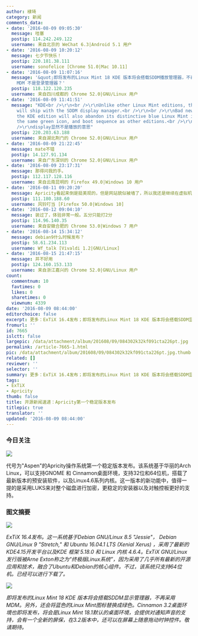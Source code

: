 ```yaml
---
author: 棣琦
category: 新闻
comments_data:
- date: '2016-08-09 09:05:30'
  message: 哇塞
  postip: 114.242.249.122
  username: 来自北京的 WeChat 6.3|Android 5.1 用户
- date: '2016-08-09 10:20:12'
  message: 七夕节快乐！
  postip: 220.181.38.111
  username: sonofelice [Chrome 51.0|Mac 10.11]
- date: '2016-08-09 11:07:16'
  message: '&quot;即将发布的Linux Mint 18 KDE 版本将会搭载SDDM播放管理器，不再采用MDM。&quot; 确认 SDDM 和
    MDM 不是登录管理器？'
  postip: 118.122.120.235
  username: 来自四川成都的 Chrome 52.0|GNU/Linux 用户
- date: '2016-08-09 11:41:51'
  message: "KDE<br />\r\n<br />\r\nUnlike other Linux Mint editions, the KDE edition
    will ship with the SDDM display manager.<br />\r\n<br />\r\nBad news for the nostalgic,
    the KDE edition will also abandon its distinctive blue Linux Mint icon and adopt
    the same green icon, and boot sequence as other editions.<br />\r\n原文在linuxmint官方博客<br
    />\r\ndisplay显然不是播放的意思"
  postip: 220.203.63.188
  username: 来自湖北荆门的 Chrome 52.0|GNU/Linux 用户
- date: '2016-08-09 21:22:45'
  message: mate不错
  postip: 14.127.91.134
  username: 来自广东深圳的 Chrome 52.0|GNU/Linux 用户
- date: '2016-08-09 23:17:31'
  message: 那得问我的手。
  postip: 112.117.128.116
  username: 来自云南昆明的 Firefox 49.0|Windows 10 用户
- date: '2016-08-11 09:20:20'
  message: Apricity看起来倒是挺美观的，但是网站貌似被墙了，所以我还是继续在虚拟机玩arch吧
  postip: 111.180.188.60
  username: 风铃叮当 [Firefox 50.0|Windows 10]
- date: '2016-08-12 09:04:10'
  message: 装过了，体验非常一般。五分只能打2分
  postip: 114.96.140.35
  username: 来自安徽合肥的 Chrome 53.0|Windows 7 用户
- date: '2016-08-14 15:34:12'
  message: debian9什么时候发布？
  postip: 58.61.234.113
  username: Wf_talk [Vivaldi 1.2|GNU/Linux]
- date: '2016-08-15 21:47:15'
  message: 并不好用
  postip: 124.160.153.133
  username: 来自浙江嘉兴的 Chrome 52.0|GNU/Linux 用户
count:
  commentnum: 10
  favtimes: 0
  likes: 0
  sharetimes: 0
  viewnum: 4339
date: '2016-08-09 08:44:00'
editorchoice: false
excerpt: 更多：ExTiX 16.4发布；即将发布的Linux Mint 18 KDE 版本将会搭载SDDM显示管理器。
fromurl: ''
id: 7665
islctt: false
largepic: /data/attachment/album/201608/09/084302k32kf091cta226pt.jpg
permalink: /article-7665-1.html
pic: /data/attachment/album/201608/09/084302k32kf091cta226pt.jpg.thumb.jpg
related: []
reviewer: ''
selector: ''
summary: 更多：ExTiX 16.4发布；即将发布的Linux Mint 18 KDE 版本将会搭载SDDM显示管理器。
tags:
- ExTiX
- Apricity
thumb: false
title: 开源新闻速递：Apricity第一个稳定版本发布
titlepic: true
translator: ''
updated: '2016-08-09 08:44:00'
---
```


### 今日关注


![](/data/attachment/album/201608/09/084302k32kf091cta226pt.jpg)


代号为"Aspen"的Apricity操作系统第一个稳定版本发布。该系统基于华丽的Arch Linux，可以支持GNOME 和 Cinnamon桌面环境，支持32位和64位机，搭载了最新版本的预安装软件，以及Linux4.6系列内核。这一版本的新功能中，值得一提的是采用LUKS来对整个磁盘进行加密，更稳定的安装器以及对触控板更好的支持。


### 图文摘要


![](/data/attachment/album/201608/09/084323f6ok8r08u8r6n8d5.jpg)


*ExTiX 16.4发布。这一系统基于Debian GNU/Linux 8.5 "Jessie"， Debian GNU/Linux 9 "Stretch," 和 Ubuntu 16.04.1 LTS (Xenial Xerus) ，采用了最新的KDE4.15开发平台以及KDE 框架 5.18.0 和 Linux 内核 4.6.4。ExTiX GNU/Linux发行版被Arne Exton称之为“终极版Linux系统”，因为采用了几乎所有最新的开源应用和技术，融合了Ubuntu和Debian的核心组件。不过，该系统只支持64位机。已经可以进行下载了。*


![](/data/attachment/album/201608/09/084341lgew9nq9vzgfpmeg.jpg)


*即将发布的Linux Mint 18 KDE 版本将会搭载SDDM显示管理器，不再采用MDM。另外，还会将蓝色的Linux Mint图标替换成绿色。Cinnamon 3.2桌面环境也即将发布，将会是Linux Mint 18.1默认的桌面环境，会提供对通知声音的支持，会有一个全新的屏保，在3.2版本中，还可以在屏幕上随意拖动时钟控件。敬请期待。*